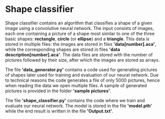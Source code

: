 # Shape classifier

Shape classifier contains an algorithm that classifies a shape of a given image using a convolutive neural network. The input consists of images, each one containing a picture of a shape most similar to one of the three basic shapes: **rectangle**, **circle** (or **ellipse**) and a **triangle**. This data is stored in multiple files: the images are stored in files **'data[number].aca'**, while the corresponding shapes are stored in files **'data description[number].aca'**. The data files are stored with the number of pictures followed by their size, after which the images are stored as arrays.

The file **'data_generator.py'** contains a code used for generating pictures of shapes later used for training and evaluation of our neural network. Due to technical reasons the code generates a file of only 5000 pictures, hence when reading the data we open multiple files. A sample of generated pictures is provided in the folder **'sample pictures'**.

The file **'shape_classifier.py'** contains the code where we train and evaluate our neural network. The model is stored in the file **'model.pth'** while the end result is written in the file **'Output.txt'**.
